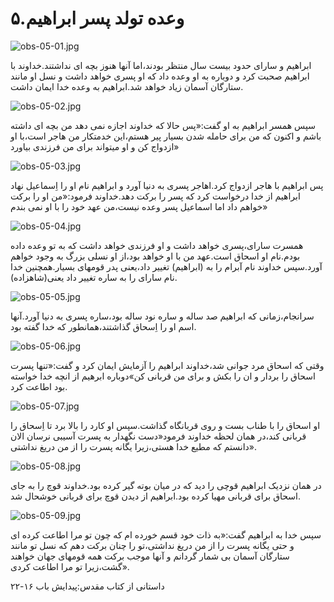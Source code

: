 ۵.وعده تولد پسر ابراهیم
=======================

![obs-05-01.jpg](/var/www/vhosts/door43.org/httpdocs/data/gitrepo/media/en/obs/obs-05-01.jpg "obs-05-01.jpg")

ابراهیم و سارای حدود بیست سال منتظر بودند،اما آنها هنوز بچه ای
نداشتند.خداوند با ابراهیم صحبت کرد و دوباره به او وعده داد که او پسری
خواهد داشت و نسل او مانند ستارگان آسمان زیاد خواهد شد.ابراهیم به وعده
خدا ایمان داشت.

![obs-05-02.jpg](/var/www/vhosts/door43.org/httpdocs/data/gitrepo/media/en/obs/obs-05-02.jpg "obs-05-02.jpg")

سپس ​همسر ابراهیم به او گفت:«پس حالا که خداوند اجازه نمی دهد من بچه ای
داشته باشم و اکنون که من برای حامله شدن بسیار پیر هستم،این خدمتکار من
هاجر است،با او ازدواج کن و او میتواند برای من فرزندی بیاورد»

![obs-05-03.jpg](/var/www/vhosts/door43.org/httpdocs/data/gitrepo/media/en/obs/obs-05-03.jpg "obs-05-03.jpg")

پس ابراهیم با هاجر ازدواج کرد.اهاجر پسری به دنیا آورد و ابراهیم نام او
را اِسماعیل نهاد ابراهیم از خدا درخواست کرد که پسر را برکت دهد.خداوند
فرمود:«من او را برکت خواهم داد اما اسماعیل پسر وعده نیست،من عهد خود را
با او نمی بندم»

![obs-05-04.jpg](/var/www/vhosts/door43.org/httpdocs/data/gitrepo/media/en/obs/obs-05-04.jpg "obs-05-04.jpg")

همسرت سارای،پسری خواهد داشت و او فرزندی خواهد داشت که به تو وعده داده
بودم.نام او اسحاق است.عهد من با او خواهد بود،از او نسلی بزرگ به وجود
خواهم آورد.سپس خداوند نام آبرام را به (ابراهیم) تغییر داد،یعنی پدر
قومهای بسیار.همچنین خدا نام سارای را به ساره تغییر داد یعنی(شاهزاده).

![obs-05-05.jpg](/var/www/vhosts/door43.org/httpdocs/data/gitrepo/media/en/obs/obs-05-05.jpg "obs-05-05.jpg")

سرانجام،زمانی که ابراهیم صد ساله و ساره نود ساله بود،ساره پسری به دنیا
آورد.آنها اسم او را اِسحاق گذاشتند،همانطور که خدا گفته بود.

![obs-05-06.jpg](/var/www/vhosts/door43.org/httpdocs/data/gitrepo/media/en/obs/obs-05-06.jpg "obs-05-06.jpg")

وقتی که اسحاق مرد جوانی شد،خداوند ابراهیم را آزمایش ایمان کرد و
گفت:«تنها پسرت اسحاق را بردار و ان را بکش و برای من قربانی کن»دوباره
ابرهیم از انچه خدا خواسته بود اطاعت کرد.

![obs-05-07.jpg](/var/www/vhosts/door43.org/httpdocs/data/gitrepo/media/en/obs/obs-05-07.jpg "obs-05-07.jpg")

او اسحاق را با طناب بست و روی قربانگاه گذاشت.سپس او کارد را بالا برد تا
اِسحاق را قربانی کند،در همان لحظه خداوند فرمود«دست نگهدار به پسرت آسیبی
نرسان الان دانستم که مطیع خدا هستی،زیرا یگانه پسرت را از من دریغ
نداشتی».

![obs-05-08.jpg](/var/www/vhosts/door43.org/httpdocs/data/gitrepo/media/en/obs/obs-05-08.jpg "obs-05-08.jpg")

در همان نزدیک ابراهیم قوچی را دید که در میان بوته گیر کرده بود.خداوند
قوچ را به جای اسحاق برای قربانی مهیا کرده بود.ابراهیم از دیدن قوچ برای
قربانی خوشحال شد.

![obs-05-09.jpg](/var/www/vhosts/door43.org/httpdocs/data/gitrepo/media/en/obs/obs-05-09.jpg "obs-05-09.jpg")

سپس خدا به ابراهیم گفت:«به ذات خود قسم خورده ام که چون تو مرا اطاعت کرده
ای و حتی یگانه پسرت را از من دریغ نداشتی،تو را چنان برکت دهم که نسل تو
مانند ستارگان آسمان بی شمار گردانم و آنها موجب برکت همه قومهای جهان
خواهند گشت،زیرا تو مرا اطاعت کردی».

داستانی از کتاب مقدس:پیدایش باب ۱۶-۲۲
